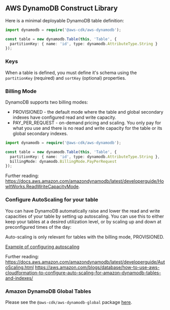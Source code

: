 ## AWS DynamoDB Construct Library

Here is a minimal deployable DynamoDB table definition:

```ts
import dynamodb = require('@aws-cdk/aws-dynamodb');

const table = new dynamodb.Table(this, 'Table', {
  partitionKey: { name: 'id', type: dynamodb.AttributeType.String }
});
```

### Keys

When a table is defined, you must define it's schema using the `partitionKey`
(required) and `sortKey` (optional) properties.

### Billing Mode

DynamoDB supports two billing modes:
* PROVISIONED - the default mode where the table and global secondary indexes have configured read and write capacity.
* PAY_PER_REQUEST - on-demand pricing and scaling. You only pay for what you use and there is no read and write capacity for the table or its global secondary indexes.

```ts
import dynamodb = require('@aws-cdk/aws-dynamodb');

const table = new dynamodb.Table(this, 'Table', {
  partitionKey: { name: 'id', type: dynamodb.AttributeType.String },
  billingMode: dynamodb.BillingMode.PayPerRequest
});
```

Further reading:
https://docs.aws.amazon.com/amazondynamodb/latest/developerguide/HowItWorks.ReadWriteCapacityMode.

### Configure AutoScaling for your table

You can have DynamoDB automatically raise and lower the read and write capacities
of your table by setting up autoscaling. You can use this to either keep your
tables at a desired utilization level, or by scaling up and down at preconfigured
times of the day:

Auto-scaling is only relevant for tables with the billing mode, PROVISIONED.

[Example of configuring autoscaling](test/integ.autoscaling.lit.ts)

Further reading:
https://docs.aws.amazon.com/amazondynamodb/latest/developerguide/AutoScaling.html
https://aws.amazon.com/blogs/database/how-to-use-aws-cloudformation-to-configure-auto-scaling-for-amazon-dynamodb-tables-and-indexes/

### Amazon DynamoDB Global Tables
Please see the `@aws-cdk/aws-dynamodb-global` package [here](../aws-dynamodb-global/).